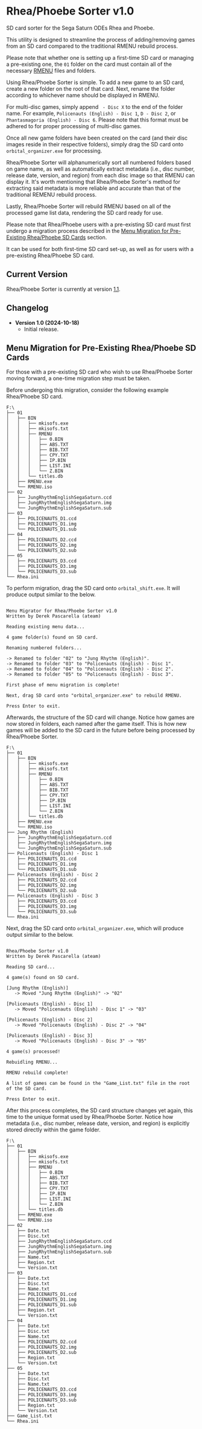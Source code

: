 # Rhea/Phoebe Sorter v1.0
SD card sorter for the Sega Saturn ODEs Rhea and Phoebe.

This utility is designed to streamline the process of adding/removing games from an SD card compared to the traditional RMENU rebuild process.

Please note that whether one is setting up a first-time SD card or managing a pre-existing one, the `01` folder on the card must contain all of the necessary [RMENU](https://gdemu.wordpress.com/links/) files and folders.

Using Rhea/Phoebe Sorter is simple. To add a new game to an SD card, create a new folder on the root of that card. Next, rename the folder according to whichever name should be displayed in RMENU.

For multi-disc games, simply append ` - Disc X` to the end of the folder name. For example, `Policenauts (English) - Disc 1`, `D - Disc 2`, or `Phantasmagoria (English) - Disc 6`. Please note that this format must be adhered to for proper processing of multi-disc games.

Once all new game folders have been created on the card (and their disc images reside in their respective folders), simply drag the SD card onto `orbital_organizer.exe` for processing.

Rhea/Phoebe Sorter will alphanumerically sort all numbered folders based on game name, as well as automatically extract metadata (i.e., disc number, release date, version, and region) from each disc image so that RMENU can display it. It's worth mentioning that Rhea/Phoebe Sorter's method for extracting said metadata is more reliable and accurate than that of the traditional REMENU rebuild process.

Lastly, Rhea/Phoebe Sorter will rebuild RMENU based on all of the processed game list data, rendering the SD card ready for use.

Please note that Rhea/Phoebe users with a pre-existing SD card must first undergo a migration process described in the [Menu Migration for Pre-Existing Rhea/Phoebe SD Cards](#menu-migration-for-pre-existing-rhea/phoebe-sd-cards) section.

It can be used for both first-time SD card set-up, as well as for users with a pre-existing Rhea/Phoebe SD card.

## Current Version
Rhea/Phoebe Sorter is currently at version [1.1](https://github.com/DerekPascarella/Rhea-Phoebe-Sorter/releases/download/1.0/xxxxx).

## Changelog
- **Version 1.0 (2024-10-18)**
    - Initial release.

## Menu Migration for Pre-Existing Rhea/Phoebe SD Cards
For those with a pre-existing SD card who wish to use Rhea/Phoebe Sorter moving forward, a one-time migration step must be taken.

Before undergoing this migration, consider the following example Rhea/Phoebe SD card.

```
F:\
├── 01
│   ├── BIN
│   │   ├── mkisofs.exe
│   │   ├── mkisofs.txt
│   │   ├── RMENU
│   │   │   ├── 0.BIN
│   │   │   ├── ABS.TXT
│   │   │   ├── BIB.TXT
│   │   │   ├── CPY.TXT
│   │   │   ├── IP.BIN
│   │   │   ├── LIST.INI
│   │   │   └── Z.BIN
│   │   └── titles.db
│   ├── RMENU.exe
│   └── RMENU.iso
├── 02
│   ├── JungRhythmEnglishSegaSaturn.ccd
│   ├── JungRhythmEnglishSegaSaturn.img
│   └── JungRhythmEnglishSegaSaturn.sub
├── 03
│   ├── POLICENAUTS_D1.ccd
│   ├── POLICENAUTS_D1.img
│   └── POLICENAUTS_D1.sub
├── 04
│   ├── POLICENAUTS_D2.ccd
│   ├── POLICENAUTS_D2.img
│   └── POLICENAUTS_D2.sub
├── 05
│   ├── POLICENAUTS_D3.ccd
│   ├── POLICENAUTS_D3.img
│   └── POLICENAUTS_D3.sub
└── Rhea.ini
```

To perform migration, drag the SD card onto `orbital_shift.exe`. It will produce output similar to the below.

```

Menu Migrator for Rhea/Phoebe Sorter v1.0
Written by Derek Pascarella (ateam)

Reading existing menu data...

4 game folder(s) found on SD card.

Renaming numbered folders...

-> Renamed to folder "02" to "Jung Rhythm (English)".
-> Renamed to folder "03" to "Policenauts (English) - Disc 1".
-> Renamed to folder "04" to "Policenauts (English) - Disc 2".
-> Renamed to folder "05" to "Policenauts (English) - Disc 3".

First phase of menu migration is complete!

Next, drag SD card onto "orbital_organizer.exe" to rebuild RMENU.

Press Enter to exit.

```

Afterwards, the structure of the SD card will change. Notice how games are now stored in folders, each named after the game itself. This is how new games will be added to the SD card in the future before being processed by Rhea/Phoebe Sorter.

```
F:\
├── 01
│   ├── BIN
│   │   ├── mkisofs.exe
│   │   ├── mkisofs.txt
│   │   ├── RMENU
│   │   │   ├── 0.BIN
│   │   │   ├── ABS.TXT
│   │   │   ├── BIB.TXT
│   │   │   ├── CPY.TXT
│   │   │   ├── IP.BIN
│   │   │   ├── LIST.INI
│   │   │   └── Z.BIN
│   │   └── titles.db
│   ├── RMENU.exe
│   └── RMENU.iso
├── Jung Rhythm (English)
│   ├── JungRhythmEnglishSegaSaturn.ccd
│   ├── JungRhythmEnglishSegaSaturn.img
│   └── JungRhythmEnglishSegaSaturn.sub
├── Policenauts (English) - Disc 1
│   ├── POLICENAUTS_D1.ccd
│   ├── POLICENAUTS_D1.img
│   └── POLICENAUTS_D1.sub
├── Policenauts (English) - Disc 2
│   ├── POLICENAUTS_D2.ccd
│   ├── POLICENAUTS_D2.img
│   └── POLICENAUTS_D2.sub
├── Policenauts (English) - Disc 3
│   ├── POLICENAUTS_D3.ccd
│   ├── POLICENAUTS_D3.img
│   └── POLICENAUTS_D3.sub
└── Rhea.ini
```

Next, drag the SD card onto `orbital_organizer.exe`, which will produce output similar to the below.

```

Rhea/Phoebe Sorter v1.0
Written by Derek Pascarella (ateam)

Reading SD card...

4 game(s) found on SD card.

[Jung Rhythm (English)]
   -> Moved "Jung Rhythm (English)" -> "02"

[Policenauts (English) - Disc 1]
   -> Moved "Policenauts (English) - Disc 1" -> "03"

[Policenauts (English) - Disc 2]
   -> Moved "Policenauts (English) - Disc 2" -> "04"

[Policenauts (English) - Disc 3]
   -> Moved "Policenauts (English) - Disc 3" -> "05"

4 game(s) processed!

Rebuidling RMENU...

RMENU rebuild complete!

A list of games can be found in the "Game_List.txt" file in the root of the SD card.

Press Enter to exit.

```

After this process completes, the SD card structure changes yet again, this time to the unique format used by Rhea/Phoebe Sorter. Notice how metadata (i.e., disc number, release date, version, and region) is explicitly stored directly within the game folder.

```
F:\
├── 01
│   ├── BIN
│   │   ├── mkisofs.exe
│   │   ├── mkisofs.txt
│   │   ├── RMENU
│   │   │   ├── 0.BIN
│   │   │   ├── ABS.TXT
│   │   │   ├── BIB.TXT
│   │   │   ├── CPY.TXT
│   │   │   ├── IP.BIN
│   │   │   ├── LIST.INI
│   │   │   └── Z.BIN
│   │   └── titles.db
│   ├── RMENU.exe
│   └── RMENU.iso
├── 02
│   ├── Date.txt
│   ├── Disc.txt
│   ├── JungRhythmEnglishSegaSaturn.ccd
│   ├── JungRhythmEnglishSegaSaturn.img
│   ├── JungRhythmEnglishSegaSaturn.sub
│   ├── Name.txt
│   ├── Region.txt
│   └── Version.txt
├── 03
│   ├── Date.txt
│   ├── Disc.txt
│   ├── Name.txt
│   ├── POLICENAUTS_D1.ccd
│   ├── POLICENAUTS_D1.img
│   ├── POLICENAUTS_D1.sub
│   ├── Region.txt
│   └── Version.txt
├── 04
│   ├── Date.txt
│   ├── Disc.txt
│   ├── Name.txt
│   ├── POLICENAUTS_D2.ccd
│   ├── POLICENAUTS_D2.img
│   ├── POLICENAUTS_D2.sub
│   ├── Region.txt
│   └── Version.txt
├── 05
│   ├── Date.txt
│   ├── Disc.txt
│   ├── Name.txt
│   ├── POLICENAUTS_D3.ccd
│   ├── POLICENAUTS_D3.img
│   ├── POLICENAUTS_D3.sub
│   ├── Region.txt
│   └── Version.txt
├── Game_List.txt
└── Rhea.ini
```
